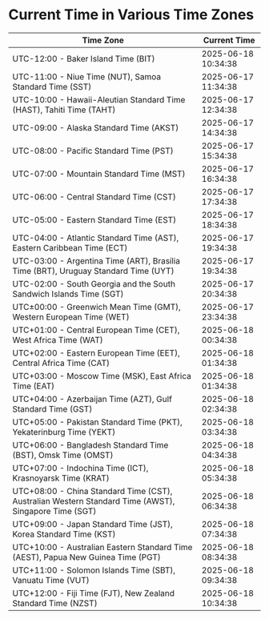 # Current Time in Various Time Zones

| Time Zone | Current Time |
|-----------|--------------|
| UTC-12:00 - Baker Island Time (BIT) | 2025-06-18 10:34:38 |
| UTC-11:00 - Niue Time (NUT), Samoa Standard Time (SST) | 2025-06-17 11:34:38 |
| UTC-10:00 - Hawaii-Aleutian Standard Time (HAST), Tahiti Time (TAHT) | 2025-06-17 12:34:38 |
| UTC-09:00 - Alaska Standard Time (AKST) | 2025-06-17 14:34:38 |
| UTC-08:00 - Pacific Standard Time (PST) | 2025-06-17 15:34:38 |
| UTC-07:00 - Mountain Standard Time (MST) | 2025-06-17 16:34:38 |
| UTC-06:00 - Central Standard Time (CST) | 2025-06-17 17:34:38 |
| UTC-05:00 - Eastern Standard Time (EST) | 2025-06-17 18:34:38 |
| UTC-04:00 - Atlantic Standard Time (AST), Eastern Caribbean Time (ECT) | 2025-06-17 19:34:38 |
| UTC-03:00 - Argentina Time (ART), Brasília Time (BRT), Uruguay Standard Time (UYT) | 2025-06-17 19:34:38 |
| UTC-02:00 - South Georgia and the South Sandwich Islands Time (SGT) | 2025-06-17 20:34:38 |
| UTC±00:00 - Greenwich Mean Time (GMT), Western European Time (WET) | 2025-06-17 23:34:38 |
| UTC+01:00 - Central European Time (CET), West Africa Time (WAT) | 2025-06-18 00:34:38 |
| UTC+02:00 - Eastern European Time (EET), Central Africa Time (CAT) | 2025-06-18 01:34:38 |
| UTC+03:00 - Moscow Time (MSK), East Africa Time (EAT) | 2025-06-18 01:34:38 |
| UTC+04:00 - Azerbaijan Time (AZT), Gulf Standard Time (GST) | 2025-06-18 02:34:38 |
| UTC+05:00 - Pakistan Standard Time (PKT), Yekaterinburg Time (YEKT) | 2025-06-18 03:34:38 |
| UTC+06:00 - Bangladesh Standard Time (BST), Omsk Time (OMST) | 2025-06-18 04:34:38 |
| UTC+07:00 - Indochina Time (ICT), Krasnoyarsk Time (KRAT) | 2025-06-18 05:34:38 |
| UTC+08:00 - China Standard Time (CST), Australian Western Standard Time (AWST), Singapore Time (SGT) | 2025-06-18 06:34:38 |
| UTC+09:00 - Japan Standard Time (JST), Korea Standard Time (KST) | 2025-06-18 07:34:38 |
| UTC+10:00 - Australian Eastern Standard Time (AEST), Papua New Guinea Time (PGT) | 2025-06-18 08:34:38 |
| UTC+11:00 - Solomon Islands Time (SBT), Vanuatu Time (VUT) | 2025-06-18 09:34:38 |
| UTC+12:00 - Fiji Time (FJT), New Zealand Standard Time (NZST) | 2025-06-18 10:34:38 |
